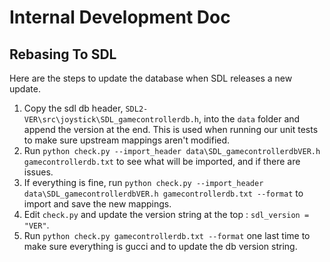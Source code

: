 # Internal Development Doc

## Rebasing To SDL
Here are the steps to update the database when SDL releases a new update.

1. Copy the sdl db header, `SDL2-VER\src\joystick\SDL_gamecontrollerdb.h`, into the `data` folder and append the version at the end. This is used when running our unit tests to make sure upstream mappings aren't modified.
2. Run `python check.py --import_header data\SDL_gamecontrollerdbVER.h gamecontrollerdb.txt` to see what will be imported, and if there are issues.
3. If everything is fine, run `python check.py --import_header data\SDL_gamecontrollerdbVER.h gamecontrollerdb.txt --format` to import and save the new mappings.
4. Edit `check.py` and update the version string at the top : `sdl_version = "VER"`.
5. Run `python check.py gamecontrollerdb.txt --format` one last time to make sure everything is gucci and to update the db version string.